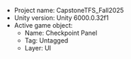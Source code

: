 <!-- UNITY CODE ASSIST INSTRUCTIONS START -->
- Project name: CapstoneTFS_Fall2025
- Unity version: Unity 6000.0.32f1
- Active game object:
  - Name: Checkpoint Panel
  - Tag: Untagged
  - Layer: UI
<!-- UNITY CODE ASSIST INSTRUCTIONS END -->
